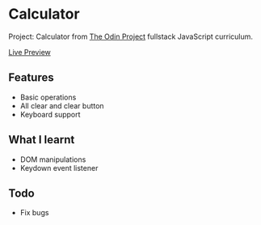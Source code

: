 # Calculator

Project: Calculator from [The Odin Project](https://www.theodinproject.com/paths/foundations/courses/foundations/lessons/calculator) fullstack JavaScript curriculum.

[Live Preview](https://rajshekhar26.github.io/calculator/)

## Features

+ Basic operations
+ All clear and clear button
+ Keyboard support

## What I learnt

+ DOM manipulations
+ Keydown event listener

## Todo

+ Fix bugs
